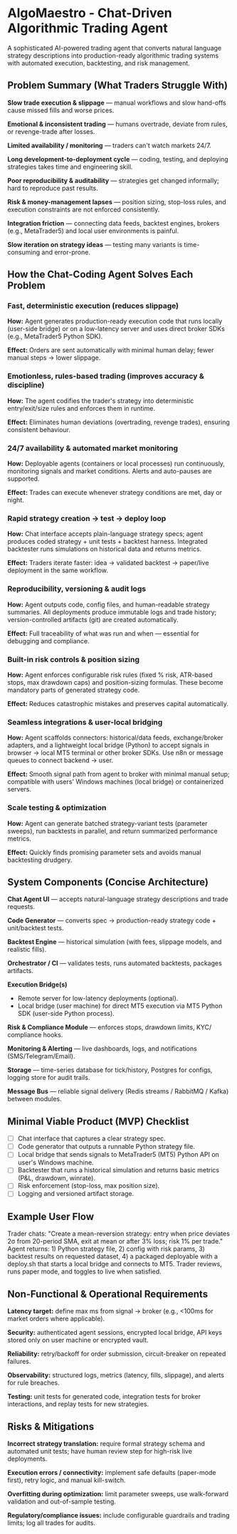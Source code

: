 # AlgoMaestro - Chat-Driven Algorithmic Trading Agent

A sophisticated AI-powered trading agent that converts natural language strategy descriptions into production-ready algorithmic trading systems with automated execution, backtesting, and risk management.

## Problem Summary (What Traders Struggle With)

**Slow trade execution & slippage** — manual workflows and slow hand-offs cause missed fills and worse prices.

**Emotional & inconsistent trading** — humans overtrade, deviate from rules, or revenge-trade after losses.

**Limited availability / monitoring** — traders can't watch markets 24/7.

**Long development-to-deployment cycle** — coding, testing, and deploying strategies takes time and engineering skill.

**Poor reproducibility & auditability** — strategies get changed informally; hard to reproduce past results.

**Risk & money-management lapses** — position sizing, stop-loss rules, and execution constraints are not enforced consistently.

**Integration friction** — connecting data feeds, backtest engines, brokers (e.g., MetaTrader5) and local user environments is painful.

**Slow iteration on strategy ideas** — testing many variants is time-consuming and error-prone.

## How the Chat-Coding Agent Solves Each Problem

### Fast, deterministic execution (reduces slippage)
**How:** Agent generates production-ready execution code that runs locally (user-side bridge) or on a low-latency server and uses direct broker SDKs (e.g., MetaTrader5 Python SDK).

**Effect:** Orders are sent automatically with minimal human delay; fewer manual steps → lower slippage.

### Emotionless, rules-based trading (improves accuracy & discipline)
**How:** The agent codifies the trader's strategy into deterministic entry/exit/size rules and enforces them in runtime.

**Effect:** Eliminates human deviations (overtrading, revenge trades), ensuring consistent behaviour.

### 24/7 availability & automated market monitoring
**How:** Deployable agents (containers or local processes) run continuously, monitoring signals and market conditions. Alerts and auto-pauses are supported.

**Effect:** Trades can execute whenever strategy conditions are met, day or night.

### Rapid strategy creation → test → deploy loop
**How:** Chat interface accepts plain-language strategy specs; agent produces coded strategy + unit tests + backtest harness. Integrated backtester runs simulations on historical data and returns metrics.

**Effect:** Traders iterate faster: idea → validated backtest → paper/live deployment in the same workflow.

### Reproducibility, versioning & audit logs
**How:** Agent outputs code, config files, and human-readable strategy summaries. All deployments produce immutable logs and trade history; version-controlled artifacts (git) are created automatically.

**Effect:** Full traceability of what was run and when — essential for debugging and compliance.

### Built-in risk controls & position sizing
**How:** Agent enforces configurable risk rules (fixed % risk, ATR-based stops, max drawdown caps) and position-sizing formulas. These become mandatory parts of generated strategy code.

**Effect:** Reduces catastrophic mistakes and preserves capital automatically.

### Seamless integrations & user-local bridging
**How:** Agent scaffolds connectors: historical/data feeds, exchange/broker adapters, and a lightweight local bridge (Python) to accept signals in browser → local MT5 terminal or other broker SDKs. Use n8n or message queues to connect backend → user.

**Effect:** Smooth signal path from agent to broker with minimal manual setup; compatible with users' Windows machines (local bridge) or containerized servers.

### Scale testing & optimization
**How:** Agent can generate batched strategy-variant tests (parameter sweeps), run backtests in parallel, and return summarized performance metrics.

**Effect:** Quickly finds promising parameter sets and avoids manual backtesting drudgery.

## System Components (Concise Architecture)

**Chat Agent UI** — accepts natural-language strategy descriptions and trade requests.

**Code Generator** — converts spec → production-ready strategy code + unit/backtest tests.

**Backtest Engine** — historical simulation (with fees, slippage models, and realistic fills).

**Orchestrator / CI** — validates tests, runs automated backtests, packages artifacts.

**Execution Bridge(s)**
- Remote server for low-latency deployments (optional).
- Local bridge (user machine) for direct MT5 execution via MT5 Python SDK (user-side Python process).

**Risk & Compliance Module** — enforces stops, drawdown limits, KYC/ compliance hooks.

**Monitoring & Alerting** — live dashboards, logs, and notifications (SMS/Telegram/Email).

**Storage** — time-series database for tick/history, Postgres for configs, logging store for audit trails.

**Message Bus** — reliable signal delivery (Redis streams / RabbitMQ / Kafka) between modules.

## Minimal Viable Product (MVP) Checklist

- [ ] Chat interface that captures a clear strategy spec.
- [ ] Code generator that outputs a runnable Python strategy file.
- [ ] Local bridge that sends signals to MetaTrader5 (MT5) Python API on user's Windows machine.
- [ ] Backtester that runs a historical simulation and returns basic metrics (P&L, drawdown, winrate).
- [ ] Risk enforcement (stop-loss, max position size).
- [ ] Logging and versioned artifact storage.

## Example User Flow

Trader chats: "Create a mean-reversion strategy: entry when price deviates 2σ from 20-period SMA, exit at mean or after 3% loss; risk 1% per trade." Agent returns: 1) Python strategy file, 2) config with risk params, 3) backtest results on requested dataset, 4) a packaged deployable with a deploy.sh that starts a local bridge and connects to MT5. Trader reviews, runs paper mode, and toggles to live when satisfied.

## Non-Functional & Operational Requirements

**Latency target:** define max ms from signal → broker (e.g., <100ms for market orders where applicable).

**Security:** authenticated agent sessions, encrypted local bridge, API keys stored only on user machine or encrypted vault.

**Reliability:** retry/backoff for order submission, circuit-breaker on repeated failures.

**Observability:** structured logs, metrics (latency, fills, slippage), and alerts for rule breaches.

**Testing:** unit tests for generated code, integration tests for broker interactions, and replay tests for new strategies.

## Risks & Mitigations

**Incorrect strategy translation:** require formal strategy schema and automated unit tests; have human review step for high-risk live deployments.

**Execution errors / connectivity:** implement safe defaults (paper-mode first), retry logic, and manual kill-switch.

**Overfitting during optimization:** limit parameter sweeps, use walk-forward validation and out-of-sample testing.

**Regulatory/compliance issues:** include configurable guardrails and trading limits; log all trades for audits.
